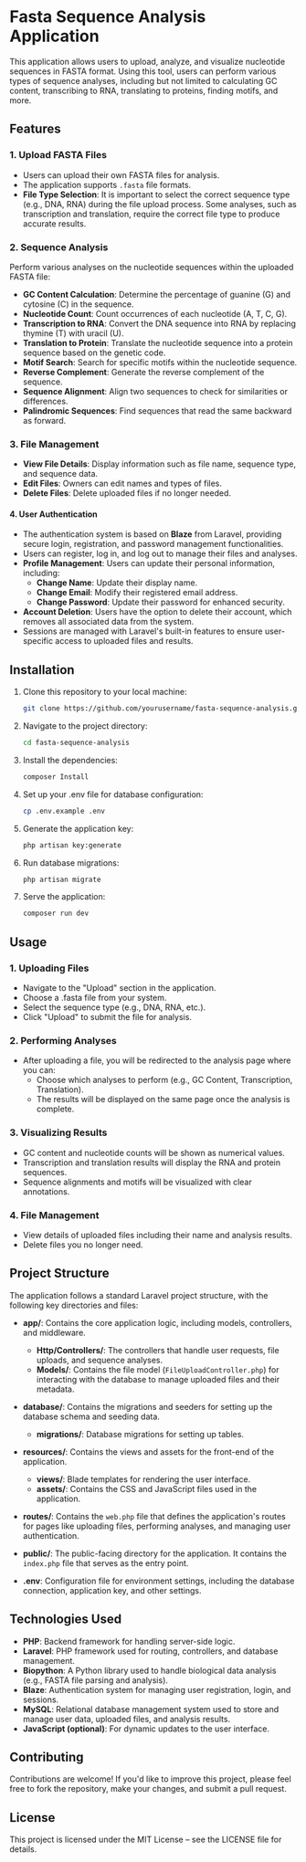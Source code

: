 # Fasta Sequence Analysis Application

This application allows users to upload, analyze, and visualize nucleotide sequences in FASTA format. Using this tool, users can perform various types of sequence analyses, including but not limited to calculating GC content, transcribing to RNA, translating to proteins, finding motifs, and more.

## Features

### 1. **Upload FASTA Files**
   - Users can upload their own FASTA files for analysis.
   - The application supports `.fasta` file formats.
   - **File Type Selection**: It is important to select the correct sequence type (e.g., DNA, RNA) during the file upload process. Some analyses, such as transcription and translation, require the correct file type to produce accurate results.


### 2. **Sequence Analysis**
   Perform various analyses on the nucleotide sequences within the uploaded FASTA file:
   - **GC Content Calculation**: Determine the percentage of guanine (G) and cytosine (C) in the sequence.
   - **Nucleotide Count**: Count occurrences of each nucleotide (A, T, C, G).
   - **Transcription to RNA**: Convert the DNA sequence into RNA by replacing thymine (T) with uracil (U).
   - **Translation to Protein**: Translate the nucleotide sequence into a protein sequence based on the genetic code.
   - **Motif Search**: Search for specific motifs within the nucleotide sequence.
   - **Reverse Complement**: Generate the reverse complement of the sequence.
   - **Sequence Alignment**: Align two sequences to check for similarities or differences.
   - **Palindromic Sequences**: Find sequences that read the same backward as forward.

### 3. **File Management**
   - **View File Details**: Display information such as file name, sequence type, and sequence data.
   - **Edit Files**: Owners can edit names and types of files.
   - **Delete Files**: Delete uploaded files if no longer needed.

#### 4. **User Authentication**
   - The authentication system is based on **Blaze** from Laravel, providing secure login, registration, and password management functionalities.
   - Users can register, log in, and log out to manage their files and analyses.
   - **Profile Management**: Users can update their personal information, including:
     - **Change Name**: Update their display name.
     - **Change Email**: Modify their registered email address.
     - **Change Password**: Update their password for enhanced security.
   - **Account Deletion**: Users have the option to delete their account, which removes all associated data from the system.
   - Sessions are managed with Laravel's built-in features to ensure user-specific access to uploaded files and results.


## Installation

1. Clone this repository to your local machine:
   ```bash
   git clone https://github.com/yourusername/fasta-sequence-analysis.git
2. Navigate to the project directory:
    ```bash
    cd fasta-sequence-analysis
3. Install the dependencies:
    ```bash
    composer Install
4. Set up your .env file for database configuration:
    ```bash
    cp .env.example .env
5. Generate the application key:
    ```bash
    php artisan key:generate
6. Run database migrations:
    ```bash 
    php artisan migrate
7. Serve the application:
    ```bash
    composer run dev

## Usage

### 1. Uploading Files
- Navigate to the "Upload" section in the application.
- Choose a .fasta file from your system.
- Select the sequence type (e.g., DNA, RNA, etc.).
- Click "Upload" to submit the file for analysis.

### 2. Performing Analyses
- After uploading a file, you will be redirected to the analysis page where you can:
  - Choose which analyses to perform (e.g., GC Content, Transcription, Translation).
  - The results will be displayed on the same page once the analysis is complete.

### 3. Visualizing Results
- GC content and nucleotide counts will be shown as numerical values.
- Transcription and translation results will display the RNA and protein sequences.
- Sequence alignments and motifs will be visualized with clear annotations.

### 4. File Management
- View details of uploaded files including their name and analysis results.
- Delete files you no longer need.

## Project Structure

The application follows a standard Laravel project structure, with the following key directories and files:

- **app/**: Contains the core application logic, including models, controllers, and middleware.
  - **Http/Controllers/**: The controllers that handle user requests, file uploads, and sequence analyses.
  - **Models/**: Contains the file model (`FileUploadController.php`) for interacting with the database to manage uploaded files and their metadata.

- **database/**: Contains the migrations and seeders for setting up the database schema and seeding data.
  - **migrations/**: Database migrations for setting up tables.

- **resources/**: Contains the views and assets for the front-end of the application.
  - **views/**: Blade templates for rendering the user interface.
  - **assets/**: Contains the CSS and JavaScript files used in the application.

- **routes/**: Contains the `web.php` file that defines the application's routes for pages like uploading files, performing analyses, and managing user authentication.

- **public/**: The public-facing directory for the application. It contains the `index.php` file that serves as the entry point.

- **.env**: Configuration file for environment settings, including the database connection, application key, and other settings.

## Technologies Used

- **PHP**: Backend framework for handling server-side logic.
- **Laravel**: PHP framework used for routing, controllers, and database management.
- **Biopython**: A Python library used to handle biological data analysis (e.g., FASTA file parsing and analysis).
- **Blaze**: Authentication system for managing user registration, login, and sessions.
- **MySQL**: Relational database management system used to store and manage user data, uploaded files, and analysis results.
- **JavaScript (optional)**: For dynamic updates to the user interface.

## Contributing
Contributions are welcome! If you'd like to improve this project, please feel free to fork the repository, make your changes, and submit a pull request.

## License
This project is licensed under the MIT License – see the LICENSE file for details.

